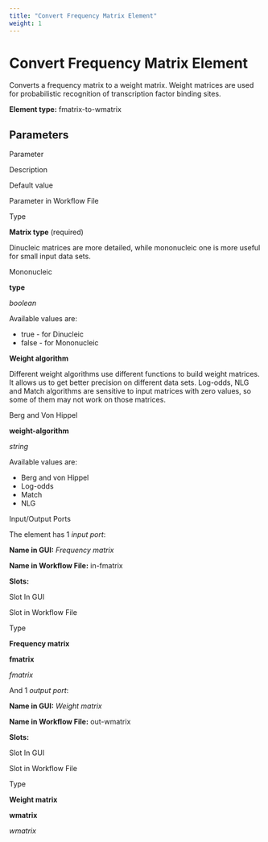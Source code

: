 ```yaml
---
title: "Convert Frequency Matrix Element"
weight: 1
---
```



# Convert Frequency Matrix Element

Converts a frequency matrix to a weight matrix. Weight matrices are used for probabilistic recognition of transcription factor binding sites.

**Element type:** fmatrix-to-wmatrix

Parameters
----------

Parameter

Description

Default value

Parameter in Workflow File

Type

**Matrix type** (required)

Dinucleic matrices are more detailed, while mononucleic one is more useful for small input data sets.

Mononucleic

**type**

_boolean_

Available values are:

*   true - for Dinucleic
*   false - for Mononucleic

**Weight algorithm**

Different weight algorithms use different functions to build weight matrices. It allows us to get better precision on different data sets. Log-odds, NLG and Match algorithms are sensitive to input matrices with zero values, so some of them may not work on those matrices.

Berg and Von Hippel

**weight-algorithm**

_string_

Available values are:

*   Berg and von Hippel
*   Log-odds
*   Match
*   NLG

Input/Output Ports

The element has 1 _input port_:

**Name in GUI:** _Frequency matrix_

**Name in Workflow File:** in-fmatrix

**Slots:**

Slot In GUI

Slot in Workflow File

Type

**Frequency matrix**

**fmatrix**

_fmatrix_

And 1 _output port_:

**Name in GUI:** _Weight matrix_

**Name in Workflow File:** out-wmatrix

**Slots:**

Slot In GUI

Slot in Workflow File

Type

**Weight matrix**

**wmatrix**

_wmatrix_
